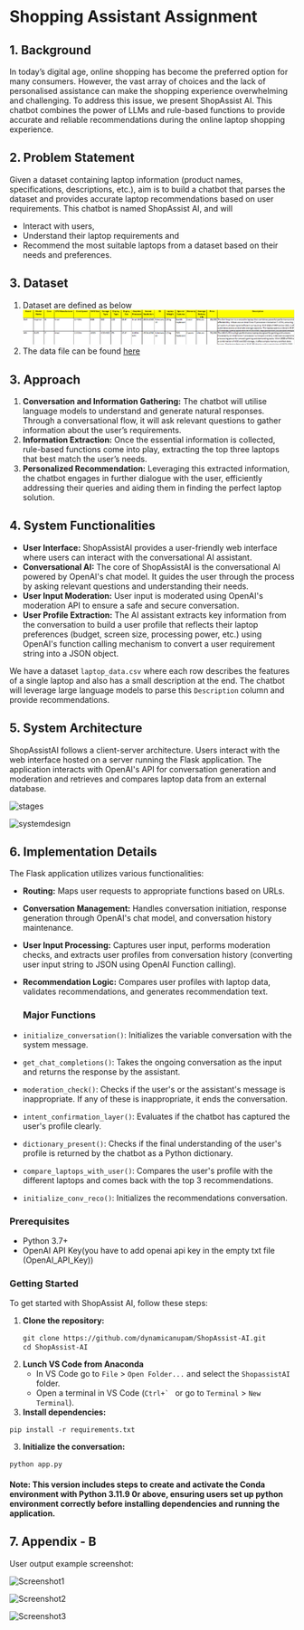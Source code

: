 # Shopping Assistant Assignment

## 1. Background

In today’s digital age, online shopping has become the preferred option for many consumers. However, the vast array of
choices and the lack of personalised assistance can make the shopping experience overwhelming and challenging. To
address this issue, we present ShopAssist AI. This chatbot combines the power of LLMs and rule-based functions to
provide accurate and reliable recommendations during the online laptop shopping experience.

## 2. Problem Statement

Given a dataset containing laptop information (product names, specifications, descriptions, etc.), aim is to build a
chatbot that
parses the dataset and provides accurate laptop recommendations based on user requirements. This chatbot is named
ShopAssist AI, and will

- Interact with users,
- Understand their laptop requirements and
- Recommend the most suitable laptops from a dataset based on their needs and preferences.

## 3. Dataset

1. Dataset are defined as below
   ![data](images/dataset.png)
2. The data file can be found [here](chatbot/laptop_data.csv)

## 3. Approach

1. **Conversation and Information Gathering:** The chatbot will utilise language models to understand and generate
   natural responses. Through a conversational flow, it will ask relevant questions to gather information about the
   user’s requirements.
2. **Information Extraction:** Once the essential information is collected, rule-based functions come into play,
   extracting the top three laptops that best match the user’s needs.
3. **Personalized Recommendation:** Leveraging this extracted information, the chatbot engages in further dialogue with
   the user, efficiently addressing their queries and aiding them in finding the perfect laptop solution.

## 4. System Functionalities

- **User Interface:** ShopAssistAI provides a user-friendly web interface where users can interact with the
  conversational AI assistant.
- **Conversational AI:** The core of ShopAssistAI is the conversational AI powered by OpenAI's chat model. It guides the
  user through the process by asking relevant questions and understanding their needs.
- **User Input Moderation:** User input is moderated using OpenAI's moderation API to ensure a safe and secure
  conversation.
- **User Profile Extraction:** The AI assistant extracts key information from the conversation to build a user profile
  that reflects their laptop preferences (budget, screen size, processing power, etc.) using OpenAI's function calling
  mechanism to convert a user requirement string into a JSON object.

We have a dataset `laptop_data.csv` where each row describes the features of a single laptop and also has a small
description at the end. The chatbot will leverage large language models to parse this `Description` column and provide
recommendations.

## 5. System Architecture

ShopAssistAI follows a client-server architecture. Users interact with the web interface hosted on a server running the
Flask application. The application interacts with OpenAI's API for conversation generation and moderation and retrieves
and compares laptop data from an external database.

![stages](https://github.com/user-attachments/assets/e6e690f5-8bb2-4cf6-9b13-08b7eaee14f9)

![systemdesign](https://github.com/user-attachments/assets/001e9fff-763e-4a54-9cc0-6633021f7ea0)

## 6. Implementation Details

The Flask application utilizes various functionalities:

- **Routing:** Maps user requests to appropriate functions based on URLs.
- **Conversation Management:** Handles conversation initiation, response generation through OpenAI's chat model, and
  conversation history maintenance.
- **User Input Processing:** Captures user input, performs moderation checks, and extracts user profiles from
  conversation history (converting user input string to JSON using OpenAI Function calling).
- **Recommendation Logic:** Compares user profiles with laptop data, validates recommendations, and generates
  recommendation text.

  ### Major Functions
- `initialize_conversation()`: Initializes the variable conversation with the system message.
- `get_chat_completions()`: Takes the ongoing conversation as the input and returns the response by the assistant.
- `moderation_check()`: Checks if the user's or the assistant's message is inappropriate. If any of these is
  inappropriate, it ends the conversation.
- `intent_confirmation_layer()`: Evaluates if the chatbot has captured the user's profile clearly.
- `dictionary_present()`: Checks if the final understanding of the user's profile is returned by the chatbot as a Python
  dictionary.
- `compare_laptops_with_user()`: Compares the user's profile with the different laptops and comes back with the top 3
  recommendations.
- `initialize_conv_reco()`: Initializes the recommendations conversation.

### Prerequisites

- Python 3.7+
- OpenAI API Key(you have to add openai api key in the empty txt file (OpenAI_API_Key))

### Getting Started

To get started with ShopAssist AI, follow these steps:

1. **Clone the repository:**
   ```
   git clone https://github.com/dynamicanupam/ShopAssist-AI.git
   cd ShopAssist-AI
   ```
2. **Lunch VS Code from Anaconda**
    - In VS Code go to `File` > `Open Folder...` and select the `ShopassistAI` folder.
    - Open a terminal in VS Code (``Ctrl+` `` or go to `Terminal` > `New Terminal`).
2. **Install dependencies:**

```   
pip install -r requirements.txt
```

3. **Initialize the conversation:**

```
python app.py
```

#### Note: This version includes steps to create and activate the Conda environment with Python 3.11.9 0r above, ensuring users set up python environment correctly before installing dependencies and running the application.

## 7. Appendix - B

User output example screenshot:

![Screenshot1](images/1_ShopAssistChat.png)

![Screenshot2](images/2_ShopAssistChat.png)

![Screenshot3](images/3_ShopAssistChat.png)

